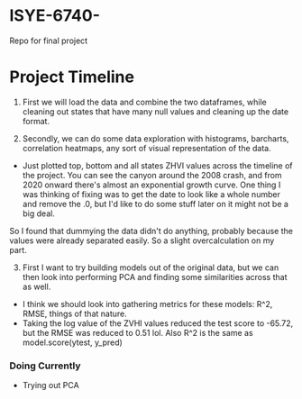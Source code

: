 # ISYE-6740-
Repo for final project


# Project Timeline

1) First we will load the data and combine the two dataframes, while cleaning out states that have many null values and cleaning up the date format. 

2) Secondly, we can do some data exploration with histograms, barcharts, correlation heatmaps, any sort of visual representation of the data. 
- Just plotted top, bottom and all states ZHVI values across the timeline of the project. You can see the canyon around the 2008 crash, and from 2020 onward there's almost an exponential growth curve. One thing I was thinking of fixing was to get the date to look like a whole number and remove the .0, but I'd like to do some stuff later on it might not be a big deal.

So I found that dummying the data didn't do anything, probably because the values were already separated easily. So a slight overcalculation on my part. 

3) First I want to try building models out of the original data, but we can then look into performing PCA and finding some similarities across that as well. 
- I think we should look into gathering metrics for these models: R^2, RMSE, things of that nature. 
- Taking the log value of the ZVHI values reduced the test score to -65.72, but the RMSE was reduced to 0.51 lol. Also R^2 is the same as model.score(ytest, y_pred)


### Doing Currently
- Trying out PCA